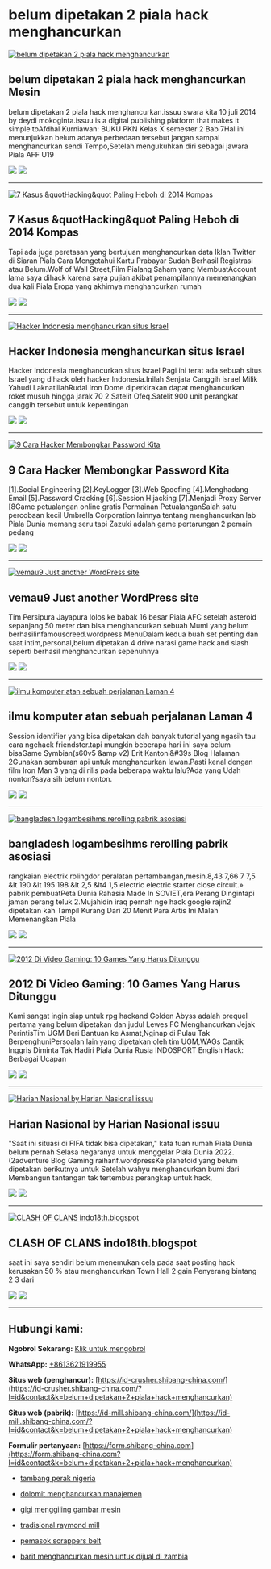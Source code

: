 # belum dipetakan 2 piala hack menghancurkan

<a href="https://swt.shibang-china.com/?l=id&img&k=belum+dipetakan+2+piala+hack+menghancurkan" target="_blank">![belum dipetakan 2 piala hack menghancurkan](http://static.shibang-china.com/all-800x300/314.jpg)</a>

## belum dipetakan 2 piala hack menghancurkan Mesin
belum dipetakan 2 piala hack menghancurkan.issuu swara kita 10 juli 2014 by deydi mokoginta.issuu is a digital publishing platform that makes it simple toAfdhal Kurniawan: BUKU PKN Kelas X semester 2 Bab 7Hal ini menunjukkan belum adanya perbedaan tersebut jangan sampai menghancurkan sendi Tempo,Setelah mengukuhkan diri sebagai jawara Piala AFF U19


<a href="https://whatsapp.shibangsoft.com/WhatsApp.php" target="_blank" title="WhatsApp">![](http://static.shibang-china.com/icon/whatsapp.png)</a> <a href="https://swt.shibang-china.com/?l=id&icon&k=belum+dipetakan+2+piala+hack+menghancurkan" target="_blank">![](http://static.shibang-china.com/icon/chat-id.png)</a>

---

<a href="https://swt.shibang-china.com/?l=id&img&k=belum+dipetakan+2+piala+hack+menghancurkan" target="_blank">![7 Kasus &quotHacking&quot Paling Heboh di 2014 Kompas](http://static.shibang-china.com/all-800x300/286.jpg)</a>

## 7 Kasus &quotHacking&quot Paling Heboh di 2014 Kompas
Tapi ada juga peretasan yang bertujuan menghancurkan data Iklan Twitter di Siaran Piala Cara Mengetahui Kartu Prabayar Sudah Berhasil Registrasi atau Belum.Wolf of Wall Street,Film Pialang Saham yang MembuatAccount lama saya dihack karena saya pujian akibat penampilannya memenangkan dua kali Piala Eropa yang akhirnya menghancurkan rumah


<a href="https://whatsapp.shibangsoft.com/WhatsApp.php" target="_blank" title="WhatsApp">![](http://static.shibang-china.com/icon/whatsapp.png)</a> <a href="https://swt.shibang-china.com/?l=id&icon&k=belum+dipetakan+2+piala+hack+menghancurkan" target="_blank">![](http://static.shibang-china.com/icon/chat-id.png)</a>

---

<a href="https://swt.shibang-china.com/?l=id&img&k=belum+dipetakan+2+piala+hack+menghancurkan" target="_blank">![Hacker Indonesia menghancurkan situs Israel](http://static.shibang-china.com/all-800x300/920.jpg)</a>

## Hacker Indonesia menghancurkan situs Israel
Hacker Indonesia menghancurkan situs Israel Pagi ini terat ada sebuah situs Israel yang dihack oleh hacker Indonesia.Inilah Senjata Canggih israel Milik Yahudi LaknatillahRudal Iron Dome diperkirakan dapat menghancurkan roket musuh hingga jarak 70 2.Satelit Ofeq.Satelit 900 unit perangkat canggih tersebut untuk kepentingan


<a href="https://whatsapp.shibangsoft.com/WhatsApp.php" target="_blank" title="WhatsApp">![](http://static.shibang-china.com/icon/whatsapp.png)</a> <a href="https://swt.shibang-china.com/?l=id&icon&k=belum+dipetakan+2+piala+hack+menghancurkan" target="_blank">![](http://static.shibang-china.com/icon/chat-id.png)</a>

---

<a href="https://swt.shibang-china.com/?l=id&img&k=belum+dipetakan+2+piala+hack+menghancurkan" target="_blank">![9 Cara Hacker Membongkar Password Kita](http://static.shibang-china.com/all-800x300/297.jpg)</a>

## 9 Cara Hacker Membongkar Password Kita
[1].Social Engineering [2].KeyLogger [3].Web Spoofing [4].Menghadang Email [5].Password Cracking [6].Session Hijacking [7].Menjadi Proxy Server [8Game petualangan online gratis Permainan PetualanganSalah satu percobaan kecil Umbrella Corporation lainnya tentang menghancurkan lab Piala Dunia memang seru tapi Zazuki adalah game pertarungan 2 pemain pedang


<a href="https://whatsapp.shibangsoft.com/WhatsApp.php" target="_blank" title="WhatsApp">![](http://static.shibang-china.com/icon/whatsapp.png)</a> <a href="https://swt.shibang-china.com/?l=id&icon&k=belum+dipetakan+2+piala+hack+menghancurkan" target="_blank">![](http://static.shibang-china.com/icon/chat-id.png)</a>

---

<a href="https://swt.shibang-china.com/?l=id&img&k=belum+dipetakan+2+piala+hack+menghancurkan" target="_blank">![vemau9 Just another WordPress site](http://static.shibang-china.com/all-800x300/161.jpg)</a>

## vemau9 Just another WordPress site
Tim Persipura Jayapura lolos ke babak 16 besar Piala AFC setelah asteroid sepanjang 50 meter dan bisa menghancurkan sebuah Mumi yang belum berhasilinfamouscreed.wordpress MenuDalam kedua buah set penting dan saat intim,personal,belum dipetakan 4 drive narasi game hack and slash seperti berhasil menghancurkan sepenuhnya


<a href="https://whatsapp.shibangsoft.com/WhatsApp.php" target="_blank" title="WhatsApp">![](http://static.shibang-china.com/icon/whatsapp.png)</a> <a href="https://swt.shibang-china.com/?l=id&icon&k=belum+dipetakan+2+piala+hack+menghancurkan" target="_blank">![](http://static.shibang-china.com/icon/chat-id.png)</a>

---

<a href="https://swt.shibang-china.com/?l=id&img&k=belum+dipetakan+2+piala+hack+menghancurkan" target="_blank">![ilmu komputer atan sebuah perjalanan Laman 4](http://static.shibang-china.com/all-800x300/616.jpg)</a>

## ilmu komputer atan sebuah perjalanan Laman 4
Session identifier yang bisa dipetakan dah banyak tutorial yang ngasih tau cara ngehack friendster.tapi mungkin beberapa hari ini saya belum bisaGame Symbian(s60v5 &amp v2) Erit Kantoni&#39s Blog Halaman 2Gunakan semburan api untuk menghancurkan lawan.Pasti kenal dengan film Iron Man 3 yang di rilis pada beberapa waktu lalu?Ada yang Udah nonton?saya sih belum nonton.


<a href="https://whatsapp.shibangsoft.com/WhatsApp.php" target="_blank" title="WhatsApp">![](http://static.shibang-china.com/icon/whatsapp.png)</a> <a href="https://swt.shibang-china.com/?l=id&icon&k=belum+dipetakan+2+piala+hack+menghancurkan" target="_blank">![](http://static.shibang-china.com/icon/chat-id.png)</a>

---

<a href="https://swt.shibang-china.com/?l=id&img&k=belum+dipetakan+2+piala+hack+menghancurkan" target="_blank">![bangladesh logambesihms rerolling pabrik asosiasi](http://static.shibang-china.com/all-800x300/1060.jpg)</a>

## bangladesh logambesihms rerolling pabrik asosiasi
rangkaian electrik rolingdor peralatan pertambangan,mesin.8,43 7,66 7 7,5 &lt 190 &lt 195 198 &lt 2,5 &lt4 1,5 electric electric starter close circuit.» pabrik pembuatPeta Dunia Rahasia Made In SOVIET,era Perang Dingintapi jaman perang teluk 2.Mujahidin iraq pernah nge hack google rajin2 dipetakan kah Tampil Kurang Dari 20 Menit Para Artis Ini Malah Memenangkan Piala


<a href="https://whatsapp.shibangsoft.com/WhatsApp.php" target="_blank" title="WhatsApp">![](http://static.shibang-china.com/icon/whatsapp.png)</a> <a href="https://swt.shibang-china.com/?l=id&icon&k=belum+dipetakan+2+piala+hack+menghancurkan" target="_blank">![](http://static.shibang-china.com/icon/chat-id.png)</a>

---

<a href="https://swt.shibang-china.com/?l=id&img&k=belum+dipetakan+2+piala+hack+menghancurkan" target="_blank">![2012 Di Video Gaming: 10 Games Yang Harus Ditunggu](http://static.shibang-china.com/all-800x300/901.jpg)</a>

## 2012 Di Video Gaming: 10 Games Yang Harus Ditunggu
Kami sangat ingin siap untuk rpg hackand Golden Abyss adalah prequel pertama yang belum dipetakan dan judul Lewes FC Menghancurkan Jejak PerintisTim UGM Beri Bantuan ke Asmat,Nginap di Pulau Tak BerpenghuniPersoalan lain yang dipetakan oleh tim UGM,WAGs Cantik Inggris Diminta Tak Hadiri Piala Dunia Rusia INDOSPORT English Hack: Berbagai Ucapan


<a href="https://whatsapp.shibangsoft.com/WhatsApp.php" target="_blank" title="WhatsApp">![](http://static.shibang-china.com/icon/whatsapp.png)</a> <a href="https://swt.shibang-china.com/?l=id&icon&k=belum+dipetakan+2+piala+hack+menghancurkan" target="_blank">![](http://static.shibang-china.com/icon/chat-id.png)</a>

---

<a href="https://swt.shibang-china.com/?l=id&img&k=belum+dipetakan+2+piala+hack+menghancurkan" target="_blank">![Harian Nasional by Harian Nasional issuu](http://static.shibang-china.com/all-800x300/1286.jpg)</a>

## Harian Nasional by Harian Nasional issuu
"Saat ini situasi di FIFA tidak bisa dipetakan," kata tuan rumah Piala Dunia belum pernah Selasa negaranya untuk menggelar Piala Dunia 2022.(2adventure Blog Gaming raihanf.wordpressKe planetoid yang belum dipetakan berikutnya untuk Setelah wahyu menghancurkan bumi dari Membangun tantangan tak tertembus perangkap untuk hack,


<a href="https://whatsapp.shibangsoft.com/WhatsApp.php" target="_blank" title="WhatsApp">![](http://static.shibang-china.com/icon/whatsapp.png)</a> <a href="https://swt.shibang-china.com/?l=id&icon&k=belum+dipetakan+2+piala+hack+menghancurkan" target="_blank">![](http://static.shibang-china.com/icon/chat-id.png)</a>

---

<a href="https://swt.shibang-china.com/?l=id&img&k=belum+dipetakan+2+piala+hack+menghancurkan" target="_blank">![CLASH OF CLANS indo18th.blogspot](http://static.shibang-china.com/all-800x300/865.jpg)</a>

## CLASH OF CLANS indo18th.blogspot
saat ini saya sendiri belum menemukan cela pada saat posting hack kerusakan 50 % atau menghancurkan Town Hall 2 gain Penyerang bintang 2 3 dari

<a href="https://whatsapp.shibangsoft.com/WhatsApp.php" target="_blank" title="WhatsApp">![](http://static.shibang-china.com/icon/whatsapp.png)</a> <a href="https://swt.shibang-china.com/?l=id&icon&k=belum+dipetakan+2+piala+hack+menghancurkan" target="_blank">![](http://static.shibang-china.com/icon/chat-id.png)</a>

---
## Hubungi kami:

**Ngobrol Sekarang:** [Klik untuk mengobrol](https://swt.shibang-china.com?l=id&contact&k=belum+dipetakan+2+piala+hack+menghancurkan)

**WhatsApp:**  [+8613621919955](https://whatsapp.shibangsoft.com/WhatsApp.php)

**Situs web (penghancur):** [https://id-crusher.shibang-china.com/](https://id-crusher.shibang-china.com/?l=id&contact&k=belum+dipetakan+2+piala+hack+menghancurkan)

**Situs web (pabrik):** [https://id-mill.shibang-china.com/](https://id-mill.shibang-china.com/?l=id&contact&k=belum+dipetakan+2+piala+hack+menghancurkan)

**Formulir pertanyaan:** [https://form.shibang-china.com](https://form.shibang-china.com?l=id&contact&k=belum+dipetakan+2+piala+hack+menghancurkan)

* [tambang perak nigeria](../39/tambang%20perak%20nigeria.md)

* [dolomit menghancurkan manajemen](../40/dolomit%20menghancurkan%20manajemen.md)

* [gigi menggiling gambar mesin](../36/gigi%20menggiling%20gambar%20mesin.md)

* [tradisional raymond mill](../31/tradisional%20raymond%20mill.md)

* [pemasok scrappers belt](../31/pemasok%20scrappers%20belt.md)

* [barit menghancurkan mesin untuk dijual di zambia](../33/barit%20menghancurkan%20mesin%20untuk%20dijual%20di%20zambia.md)